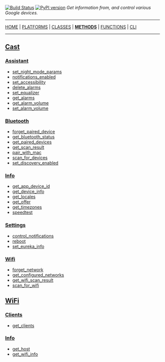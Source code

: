 [![Build Status][travis_status]][travis] [![PyPI version][pypi_badge]][pypi] _Get information from, and control various Google devices._

***

[HOME][home] | [PLATFORMS][platforms] | [CLASSES][classes] | [**METHODS**][methods] | [FUNCTIONS][functions] | [CLI][cli]

***

## [Cast](https://ludeeus.github.io/ROOT/classes#classes-for-the-cast-platform)

### [Assistant](https://ludeeus.github.io/ROOT/methods/cast/assistant)

- [set_night_mode_params](https://ludeeus.github.io/ROOT/methods/cast/assistant/set_night_mode_params)
- [notifications_enabled](https://ludeeus.github.io/ROOT/methods/cast/assistant/notifications_enabled)
- [set_accessibility](https://ludeeus.github.io/ROOT/methods/cast/assistant/set_accessibility)
- [delete_alarms](https://ludeeus.github.io/ROOT/methods/cast/assistant/delete_alarms)
- [set_equalizer](https://ludeeus.github.io/ROOT/methods/cast/assistant/set_equalizer)
- [get_alarms](https://ludeeus.github.io/ROOT/methods/cast/assistant/get_alarms)
- [get_alarm_volume](https://ludeeus.github.io/ROOT/methods/cast/assistant/get_alarm_volume)
- [set_alarm_volume](https://ludeeus.github.io/ROOT/methods/cast/assistant/set_alarm_volume)

### [Bluetooth](https://ludeeus.github.io/ROOT/methods/cast/bluetooth)

- [forget_paired_device](https://ludeeus.github.io/ROOT/methods/cast/bluetooth/forget_paired_device)
- [get_bluetooth_status](https://ludeeus.github.io/ROOT/methods/cast/bluetooth/get_bluetooth_status)
- [get_paired_devices](https://ludeeus.github.io/ROOT/methods/cast/bluetooth/get_paired_devices)
- [get_scan_result](https://ludeeus.github.io/ROOT/methods/cast/bluetooth/get_scan_result)
- [pair_with_mac](https://ludeeus.github.io/ROOT/methods/cast/bluetooth/pair_with_mac)
- [scan_for_devices](https://ludeeus.github.io/ROOT/methods/cast/bluetooth/scan_for_devices)
- [set_discovery_enabled](https://ludeeus.github.io/ROOT/methods/cast/bluetooth/set_discovery_enabled)

### [Info](https://ludeeus.github.io/ROOT/methods/cast/info)

- [get_app_device_id](https://ludeeus.github.io/ROOT/methods/cast/info/get_app_device_id)
- [get_device_info](https://ludeeus.github.io/ROOT/methods/cast/info/get_device_info)
- [get_locales](https://ludeeus.github.io/ROOT/methods/cast/info/get_locales)
- [get_offer](https://ludeeus.github.io/ROOT/methods/cast/info/get_offer)
- [get_timezones](https://ludeeus.github.io/ROOT/methods/cast/info/get_timezones)
- [speedtest](https://ludeeus.github.io/ROOT/methods/cast/info/speedtest)

### [Settings](https://ludeeus.github.io/ROOT/methods/cast/settings)

- [control_notifications](https://ludeeus.github.io/ROOT/methods/cast/settings/control_notifications)
- [reboot](https://ludeeus.github.io/ROOT/methods/cast/settings/reboot)
- [set_eureka_info](https://ludeeus.github.io/ROOT/methods/cast/settings/set_eureka_info)

### [Wifi](https://ludeeus.github.io/ROOT/methods/cast/wifi)

- [forget_network](https://ludeeus.github.io/ROOT/methods/cast/wifi/forget_network)
- [get_configured_networks](https://ludeeus.github.io/ROOT/methods/cast/wifi/get_configured_networks)
- [get_wifi_scan_result](https://ludeeus.github.io/ROOT/methods/cast/wifi/get_wifi_scan_result)
- [scan_for_wifi](https://ludeeus.github.io/ROOT/methods/cast/wifi/scan_for_wifi)

## [WiFi](https://ludeeus.github.io/ROOT/classes#classes-for-the-wifi-platform)

### [Clients](https://ludeeus.github.io/ROOT/methods/wifi/clients)

- [get_clients](https://ludeeus.github.io/ROOT/methods/wifi/clients/get_clients)

### [Info](https://ludeeus.github.io/ROOT/methods/wifi/info)

- [get_host](https://ludeeus.github.io/ROOT/methods/wifi/info/get_host)
- [get_wifi_info](https://ludeeus.github.io/ROOT/methods/wifi/info/get_wifi_info)

<!-- menu -->
[travis]: https://travis-ci.com/ludeeus/googledevices
[travis_status]: https://travis-ci.com/ludeeus/googledevices.svg?branch=master
[pypi]:https://pypi.org/project/googledevices/
[pypi_badge]: https://badge.fury.io/py/googledevices.svg
[home]: https://ludeeus.github.io/ROOT
[platforms]: https://ludeeus.github.io/ROOT/platforms
[classes]: https://ludeeus.github.io/ROOT/classes
[methods]: https://ludeeus.github.io/ROOT/methods
[functions]: https://ludeeus.github.io/ROOT/functions
[cli]: https://ludeeus.github.io/ROOT/cli